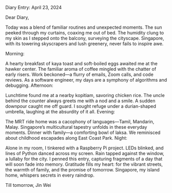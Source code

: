 Diary Entry: April 23, 2024

Dear Diary,

Today was a blend of familiar routines and unexpected moments. The sun peeked through my curtains, coaxing me out of bed. The humidity clung to my skin as I stepped onto the balcony, surveying the cityscape. Singapore, with its towering skyscrapers and lush greenery, never fails to inspire awe.

Morning:

A hearty breakfast of kaya toast and soft-boiled eggs awaited me at the hawker center. The familiar aroma of coffee mingled with the chatter of early risers.
Work beckoned—a flurry of emails, Zoom calls, and code reviews. As a software engineer, my days are a symphony of algorithms and debugging.
Afternoon:

Lunchtime found me at a nearby kopitiam, savoring chicken rice. The uncle behind the counter always greets me with a nod and a smile.
A sudden downpour caught me off guard. I sought refuge under a durian-shaped umbrella, laughing at the absurdity of it all.
Evening:

The MRT ride home was a cacophony of languages—Tamil, Mandarin, Malay. Singapore’s multicultural tapestry unfolds in these everyday moments.
Dinner with family—a comforting bowl of laksa. We reminisced about childhood escapades along East Coast Park.
Night:

Alone in my room, I tinkered with a Raspberry Pi project. LEDs blinked, and lines of Python danced across my screen.
Rain tapped against the window, a lullaby for the city. I penned this entry, capturing fragments of a day that will soon fade into memory.
Gratitude fills my heart: for the vibrant streets, the warmth of family, and the promise of tomorrow. Singapore, my island home, whispers secrets in every raindrop.

Till tomorrow, Jin Wei